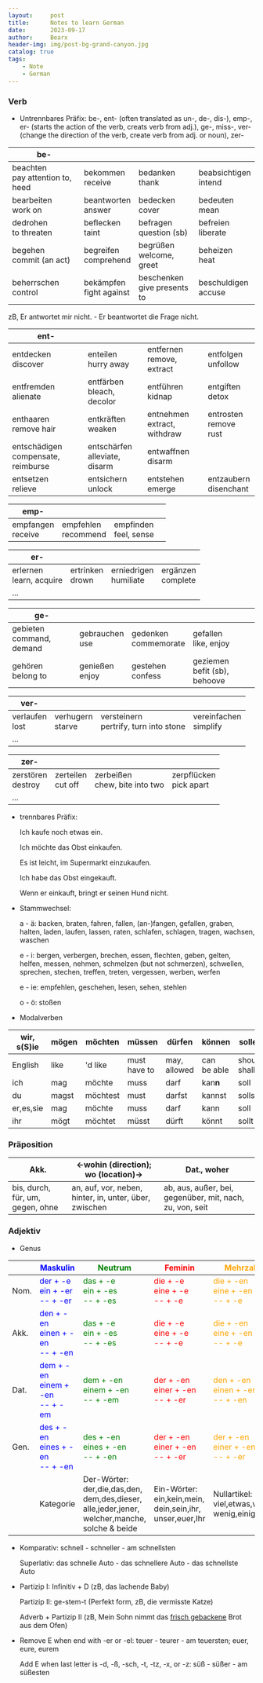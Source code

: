 ```yaml
---
layout:     post
title:      Notes to learn German
date:       2023-09-17
author:     Bearx
header-img: img/post-bg-grand-canyon.jpg
catalog: true
tags:
    - Note
    - German
---
```


### Verb

* Untrennbares Präfix: be-, ent- (often translated as un-, de-, dis-), emp-, er- (starts the action of the verb, creats verb from adj.), ge-, miss-, ver- (change the direction of the verb, create verb from adj. or noun), zer-

| be- |  |  |  |
| ---- | ---- | ---- | ---- |
| beachten<br>pay attention to, heed | bekommen<br> receive | bedanken<br>thank | beabsichtigen<br>intend |
| bearbeiten<br>work on | beantworten<br>answer | bedecken<br>cover | bedeuten<br>mean |
| dedrohen<br>to threaten | beflecken<br>taint | befragen<br>question (sb) | befreien<br>liberate |
| begehen<br>commit (an act) | begreifen<br>comprehend | begrüßen<br>welcome, greet | beheizen<br>heat |
| beherrschen<br>control | bekämpfen<br>fight against | beschenken<br>give presents to | beschuldigen<br>accuse |
  
zB, Er antwortet mir nicht. - Er beantwortet die Frage nicht.

| ent- |  |  |  |
| ---- | ---- | ---- | ---- |
| entdecken<br>discover | enteilen<br>hurry away | entfernen<br>remove, extract | entfolgen<br>unfollow |
| entfremden<br>alienate | entfärben<br>bleach, decolor | entführen<br>kidnap | entgiften<br>detox |
| enthaaren<br>remove hair | entkräften<br>weaken | entnehmen<br>extract, withdraw | entrosten<br>remove rust |
| entschädigen<br>compensate, reimburse | entschärfen<br>alleviate, disarm | entwaffnen<br>disarm |  |
| entsetzen<br>relieve | entsichern<br>unlock | entstehen<br>emerge | entzaubern<br>disenchant |

| emp- |  |  |  |
| ---- | ---- | ---- | ---- |
| empfangen<br>receive | empfehlen<br>recommend | empfinden<br>feel, sense |  |

| er- |  |  |  |
| ---- | ---- | ---- | ---- |
| erlernen<br>learn, acquire | ertrinken<br>drown | erniedrigen<br>humiliate | ergänzen<br>complete |
| ... |  |  |  |

| ge- |  |  |  |
| ---- | ---- | ---- | ---- |
| gebieten<br>command, demand | gebrauchen<br>use | gedenken<br>commemorate | gefallen<br>like, enjoy |
| gehören<br>belong to | genießen<br>enjoy | gestehen<br>confess | geziemen<br>befit (sb), behoove |

| ver- |  |  |  |
| ---- | ---- | ---- | ---- |
| verlaufen<br>lost | verhugern<br>starve | versteinern<br>pertrify, turn into stone | vereinfachen<br>simplify |
| ... |  |  |  |

| zer- |  |  |  |
| ---- | ---- | ---- | ---- |
| zerstören<br>destroy | zerteilen<br>cut off | zerbeißen<br>chew, bite into two | zerpflücken<br>pick apart |
| ... |  |  |  |

* trennbares Präfix:

  Ich kaufe noch etwas ein.

  Ich möchte das Obst einkaufen.

  Es ist leicht, im Supermarkt einzukaufen.

  Ich habe das Obst eingekauft.

  Wenn er einkauft, bringt er seinen Hund nicht.

* Stammwechsel:

  a - ä: backen, braten, fahren, fallen, (an-)fangen, gefallen, graben, halten, laden, laufen, lassen, raten, schlafen, schlagen, tragen, wachsen, waschen

  e - i: bergen, verbergen, brechen, essen, flechten, geben, gelten, helfen, messen, nehmen, schmelzen (but not schmerzen), schwellen, sprechen, stechen, treffen, treten, vergessen, werben, werfen

  e - ie: empfehlen, geschehen, lesen, sehen, stehlen

  o - ö: stoßen

* Modalverben

| wir, s(S)ie | mögen | möchten | müssen | dürfen | können | sollen | wollen | werden |
| ---- | ---- | ---- | ---- | ---- | ---- | ---- | ---- | ---- |
| English | like | 'd like | must<br>have to | may, allowed | can<br>be able | should<br>shall | want | will<br>become |
| ich       | mag   | möchte   | muss  | darf   | kan<b>n</b> | soll   | will   | werde  |
| du        | magst | möchtest | must  | darfst | kannst | sollst | willst | wirst  |
| er,es,sie | mag   | möchte   | muss  | darf   | kann   | soll   | will   | wird   |
| ihr       | mögt  | möchtet  | müsst | dürft  | könnt  | sollt  | willt  | werdet |

### Präposition

| Akk. | <-wohin (direction); wo (location)-> | Dat., woher |
| ---- | ---- | ---- |
| bis, durch, für, um, gegen, ohne | an, auf, vor, neben, hinter, in, unter, über, zwischen | ab, aus, außer, bei, gegenüber, mit, nach, zu, von, seit |

### Adjektiv

* Genus
  
|      | <span style="color:blue">Maskulin<span> | <span style="color:green">Neutrum<span> | <span style="color:red">Feminin<span> | <span style="color:orange">Mehrzahl<span> |
| ---- | ---- | ---- | ---- | ---- |
| Nom. | <span style="color:blue">der + -e <br> ein + -er <br> -- + -er<span> | <span style="color:green">das + -e <br> ein + -es <br> -- + -es<span> | <span style="color:red">die + -e <br> eine + -e <br> -- + -e<span> | <span style="color:orange">die + -en <br> eine + -en <br> -- + -e<span> |
| Akk. | <span style="color:blue">den + -en <br> einen + -en <br> -- + -en<span> | <span style="color:green">das + -e <br> ein + -es <br> -- + -es<span> | <span style="color:red">die + -e <br> eine + -e <br> -- + -e<span> | <span style="color:orange">die + -en <br> eine + -en <br> -- + -e<span> |
| Dat. | <span style="color:blue">dem + -en <br> einem + -en <br> -- + -em<span> | <span style="color:green">dem + -en <br> einem + -en <br> -- + -em<span> | <span style="color:red">der + -en <br> einer + -en <br> -- + -er<span> | <span style="color:orange">den + -en <br> einen + -en <br> -- + -en<span> |
| Gen. | <span style="color:blue">des + -en <br> eines + -en <br> -- + -en<span> | <span style="color:green">des + -en <br> eines + -en <br> -- + -en<span> | <span style="color:red">der + -en <br> einer + -en <br> -- + -er<span> | <span style="color:orange">der + -en <br> einer + -en <br> -- + -er<span> |
|      | Kategorie | Der-Wörter:<br>der,die,das,den,<br>dem,des,dieser,<br>alle,jeder,jener,<br>welcher,manche,<br>solche & beide | Ein-Wörter:<br>ein,kein,mein,<br>dein,sein,ihr,<br>unser,euer,Ihr | Nullartikel:<br>viel,etwas,viele,<br>wenig,einige,#s |

* Komparativ: schnell - schneller - am schnellsten

  Superlativ: das schnelle Auto - das schnellere Auto - das schnellste Auto

* Partizip I: Infinitiv + D (zB, das lachende Baby)
  
  Partizip II: ge-stem-t (Perfekt form, zB, die vermisste Katze)

  Adverb + Partizip II (zB, Mein Sohn nimmt das <u>frisch gebackene</u> Brot aus dem Ofen)

* Remove E when end with -er or -el: teuer - teurer - am teuersten; euer, eure, eurem

  Add E when last letter is -d, -ß, -sch, -t, -tz, -x, or -z: süß - süßer - am süßesten
